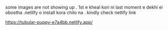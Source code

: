 some images are not showing up . 1st e kheal kori ni last moment e dekhi ei obostha .netlify o install kora chilo na .
kindly check netlify link 

https://tubular-puppy-e7a4bb.netlify.app/
